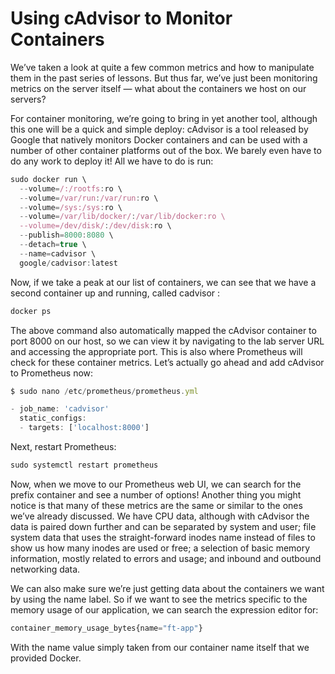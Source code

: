# Using cAdvisor to Monitor Containers
We’ve taken a look at quite a few common metrics and how to manipulate them in the past series of
lessons. But thus far, we’ve just been monitoring metrics on the server itself — what about the containers
we host on our servers?

For container monitoring, we’re going to bring in yet another tool, although this one will be a quick and
simple deploy: cAdvisor is a tool released by Google that natively monitors Docker containers and can be
used with a number of other container platforms out of the box. We barely even have to do any work to
deploy it! All we have to do is run:
```js
sudo docker run \
  --volume=/:/rootfs:ro \
  --volume=/var/run:/var/run:ro \
  --volume=/sys:/sys:ro \
  --volume=/var/lib/docker/:/var/lib/docker:ro \
  --volume=/dev/disk/:/dev/disk:ro \
  --publish=8000:8080 \
  --detach=true \
  --name=cadvisor \
  google/cadvisor:latest
```
Now, if we take a peak at our list of containers, we can see that we have a second container up and
running, called cadvisor :
```js
docker ps
```
The above command also automatically mapped the cAdvisor container to port 8000 on our host, so
we can view it by navigating to the lab server URL and accessing the appropriate port. This is also
where Prometheus will check for these container metrics. Let’s actually go ahead and add cAdvisor to
Prometheus now:
```js
$ sudo nano /etc/prometheus/prometheus.yml
```
```js
- job_name: 'cadvisor'
  static_configs:
  - targets: ['localhost:8000']
```
Next, restart Prometheus:
```js
sudo systemctl restart prometheus
```
Now, when we move to our Prometheus web UI, we can search for the prefix container and see a number
of options! Another thing you might notice is that many of these metrics are the same or similar to the
ones we’ve already discussed. We have CPU data, although with cAdvisor the data is paired down further
and can be separated by system and user; file system data that uses the straight-forward inodes name
instead of files to show us how many inodes are used or free; a selection of basic memory information,
mostly related to errors and usage; and inbound and outbound networking data.

We can also make sure we’re just getting data about the containers we want by using the name label. So if
we want to see the metrics specific to the memory usage of our application, we can search the expression
editor for:
```js
container_memory_usage_bytes{name="ft-app"}
```
With the name value simply taken from our container name itself that we provided Docker.